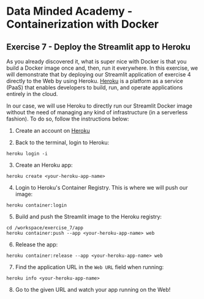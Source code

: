 # Data Minded Academy - Containerization with Docker
## Exercise 7 - Deploy the Streamlit app to Heroku

As you already discovered it, what is super nice with Docker is that you build a Docker image once and, then, run it everywhere. In this exercise, we will demonstrate that by deploying our Streamlit application of exercise 4 directly to the Web by using Heroku. [Heroku](https://www.heroku.com/) is a platform as a service (PaaS) that enables developers to build, run, and operate applications entirely in the cloud.

In our case, we will use Heroku to directly run our Streamlit Docker image without the need of managing any kind of infrastructure (in a serverless fashion). To do so, follow the instructions below:

1. Create an account on [Heroku](https://www.heroku.com/)

2. Back to the terminal, login to Heroku: 
```
heroku login -i
```

3. Create an Heroku app:
```
heroku create <your-heroku-app-name>
```

4. Login to Heroku's Container Registry. This is where we will push our image:
```
heroku container:login
```

5. Build and push the Streamlit image to the Heroku registry:
```
cd /workspace/exercise_7/app
heroku container:push --app <your-heroku-app-name> web 
```

6. Release the app: 
```
heroku container:release --app <your-heroku-app-name> web
```

7. Find the application URL in the `Web URL` field when running:
```
heroku info <your-heroku-app-name>
````

8. Go to the given URL and watch your app running on the Web!
